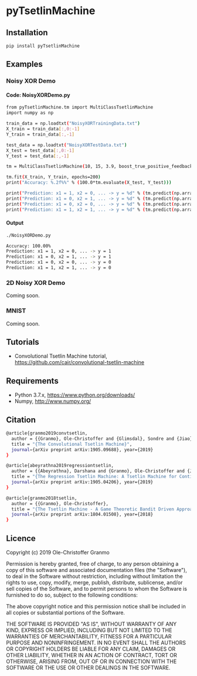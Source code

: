 # pyTsetlinMachine

## Installation

```bash
pip install pyTsetlinMachine
```

## Examples

### Noisy XOR Demo

#### Code: NoisyXORDemo.py

```bash
from pyTsetlinMachine.tm import MultiClassTsetlinMachine
import numpy as np 

train_data = np.loadtxt("NoisyXORTrainingData.txt")
X_train = train_data[:,0:-1]
Y_train = train_data[:,-1]

test_data = np.loadtxt("NoisyXORTestData.txt")
X_test = test_data[:,0:-1]
Y_test = test_data[:,-1]

tm = MultiClassTsetlinMachine(10, 15, 3.9, boost_true_positive_feedback=0)

tm.fit(X_train, Y_train, epochs=200)
print("Accuracy: %.2f%%" % (100.0*tm.evaluate(X_test, Y_test)))

print("Prediction: x1 = 1, x2 = 0, ... -> y = %d" % (tm.predict(np.array([1,0,1,0,1,0,1,1,1,1,0,0]))))
print("Prediction: x1 = 0, x2 = 1, ... -> y = %d" % (tm.predict(np.array([0,1,1,0,1,0,1,1,1,1,0,0]))))
print("Prediction: x1 = 0, x2 = 0, ... -> y = %d" % (tm.predict(np.array([0,0,1,0,1,0,1,1,1,1,0,0]))))
print("Prediction: x1 = 1, x2 = 1, ... -> y = %d" % (tm.predict(np.array([1,1,1,0,1,0,1,1,1,1,0,0]))))
```


#### Output

```bash
./NoisyXORDemo.py 

Accuracy: 100.00%
Prediction: x1 = 1, x2 = 0, ... -> y = 1
Prediction: x1 = 0, x2 = 1, ... -> y = 1
Prediction: x1 = 0, x2 = 0, ... -> y = 0
Prediction: x1 = 1, x2 = 1, ... -> y = 0
```

### 2D Noisy XOR Demo

Coming soon.

### MNIST

Coming soon.

## Tutorials

* Convolutional Tsetlin Machine tutorial, https://github.com/cair/convolutional-tsetlin-machine

## Requirements

- Python 3.7.x, https://www.python.org/downloads/
- Numpy, http://www.numpy.org/

## Citation

```bash
@article{granmo2019convtsetlin,
  author = {{Granmo}, Ole-Christoffer and {Glimsdal}, Sondre and {Jiao}, Lei and {Goodwin}, Morten and {Omlin}, Christian W. and {Berge}, Geir Thore},
  title = "{The Convolutional Tsetlin Machine}",
  journal={arXiv preprint arXiv:1905.09688}, year={2019}
}
```

```bash
@article{abeyrathna2019regressiontsetlin,
  author = {{Abeyrathna}, Darshana and {Granmo}, Ole-Christoffer and {Jiao}, Lei and {Goodwin}, Morten},
  title = "{The Regression Tsetlin Machine: A Tsetlin Machine for Continuous Output Problems}",
  journal={arXiv preprint arXiv:1905.04206}, year={2019}
}
```

```bash
@article{granmo2018tsetlin,
  author = {{Granmo}, Ole-Christoffer},
  title = "{The Tsetlin Machine - A Game Theoretic Bandit Driven Approach to Optimal Pattern Recognition with Propositional Logic}",
  journal={arXiv preprint arXiv:1804.01508}, year={2018}
}
```

## Licence

Copyright (c) 2019 Ole-Christoffer Granmo

Permission is hereby granted, free of charge, to any person obtaining a copy
of this software and associated documentation files (the "Software"), to deal
in the Software without restriction, including without limitation the rights
to use, copy, modify, merge, publish, distribute, sublicense, and/or sell
copies of the Software, and to permit persons to whom the Software is
furnished to do so, subject to the following conditions:

The above copyright notice and this permission notice shall be included in all
copies or substantial portions of the Software.

THE SOFTWARE IS PROVIDED "AS IS", WITHOUT WARRANTY OF ANY KIND, EXPRESS OR
IMPLIED, INCLUDING BUT NOT LIMITED TO THE WARRANTIES OF MERCHANTABILITY,
FITNESS FOR A PARTICULAR PURPOSE AND NONINFRINGEMENT. IN NO EVENT SHALL THE
AUTHORS OR COPYRIGHT HOLDERS BE LIABLE FOR ANY CLAIM, DAMAGES OR OTHER
LIABILITY, WHETHER IN AN ACTION OF CONTRACT, TORT OR OTHERWISE, ARISING FROM,
OUT OF OR IN CONNECTION WITH THE SOFTWARE OR THE USE OR OTHER DEALINGS IN THE
SOFTWARE.

